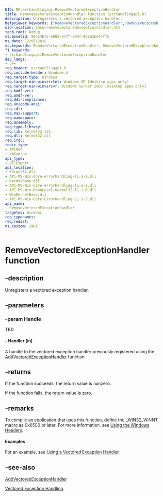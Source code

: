 ```yaml
---
UID: NF:errhandlingapi.RemoveVectoredExceptionHandler
title: RemoveVectoredExceptionHandler function (errhandlingapi.h)
description: Unregisters a vectored exception handler.
helpviewer_keywords: ["RemoveVectoredExceptionHandler","RemoveVectoredExceptionHandler function","_win32_removevectoredexceptionhandler","base.removevectoredexceptionhandler","errhandlingapi/RemoveVectoredExceptionHandler"]
old-location: base\removevectoredexceptionhandler.htm
tech.root: Debug
ms.assetid: 94d54b75-e992-477f-ad4f-9b8a3bb44ffb
ms.date: 12/05/2018
ms.keywords: RemoveVectoredExceptionHandler, RemoveVectoredExceptionHandler function, _win32_removevectoredexceptionhandler, base.removevectoredexceptionhandler, errhandlingapi/RemoveVectoredExceptionHandler
f1_keywords:
- errhandlingapi/RemoveVectoredExceptionHandler
dev_langs:
- c++
req.header: errhandlingapi.h
req.include-header: Windows.h
req.target-type: Windows
req.target-min-winverclnt: Windows XP [desktop apps only]
req.target-min-winversvr: Windows Server 2003 [desktop apps only]
req.kmdf-ver: 
req.umdf-ver: 
req.ddi-compliance: 
req.unicode-ansi: 
req.idl: 
req.max-support: 
req.namespace: 
req.assembly: 
req.type-library: 
req.lib: Kernel32.lib
req.dll: Kernel32.dll
req.irql: 
topic_type:
- APIRef
- kbSyntax
api_type:
- DllExport
api_location:
- Kernel32.dll
- API-MS-Win-Core-errorhandling-l1-1-1.dll
- KernelBase.dll
- API-MS-Win-Core-errorhandling-l1-1-2.dll
- API-MS-Win-DownLevel-Kernel32-l1-1-0.dll
- MinKernelBase.dll
- API-MS-Win-Core-ErrorHandling-L1-1-3.dll
api_name:
- RemoveVectoredExceptionHandler
targetos: Windows
req.typenames: 
req.redist: 
ms.custom: 19H1
---
```


# RemoveVectoredExceptionHandler function


## -description


Unregisters a vectored exception handler.


## -parameters




### -param Handle

TBD




#### - Handler [in]

A handle to the vectored exception handler previously registered using the 
<a href="https://docs.microsoft.com/windows/desktop/api/errhandlingapi/nf-errhandlingapi-addvectoredexceptionhandler">AddVectoredExceptionHandler</a> function.


## -returns



If the function succeeds, the return value is nonzero.

If the function fails, the return value is zero.




## -remarks



To compile an application that uses this function, define the _WIN32_WINNT macro as 0x0500 or later. For more information, see 
<a href="https://docs.microsoft.com/windows/desktop/WinProg/using-the-windows-headers">Using the Windows Headers</a>.


#### Examples

For an example, see 
<a href="https://docs.microsoft.com/windows/desktop/Debug/using-a-vectored-exception-handler">Using a Vectored Exception Handler</a>.

<div class="code"></div>



## -see-also




<a href="https://docs.microsoft.com/windows/desktop/api/errhandlingapi/nf-errhandlingapi-addvectoredexceptionhandler">AddVectoredExceptionHandler</a>



<a href="https://docs.microsoft.com/windows/desktop/Debug/vectored-exception-handling">Vectored Exception Handling</a>
 

 

